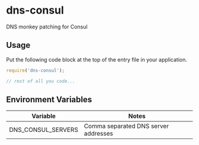 # dns-consul
DNS monkey patching for Consul

## Usage

Put the following code block at the top of the entry file in your application.

```js
require('dns-consul');

// rest of all you code...
```

## Environment Variables

Variable           | Notes
------------------ | -----
DNS_CONSUL_SERVERS | Comma separated DNS server addresses